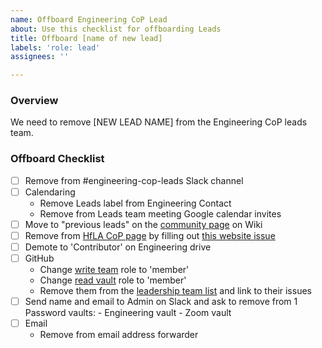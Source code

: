 ```yaml
---
name: Offboard Engineering CoP Lead
about: Use this checklist for offboarding Leads
title: Offboard [name of new lead]
labels: 'role: lead'
assignees: ''

---
```


### Overview
We need to remove [NEW LEAD NAME] from the Engineering CoP leads team.

### Offboard Checklist
- [ ] Remove from #engineering-cop-leads Slack channel
- [ ] Calendaring
    - Remove Leads label from Engineering Contact
    - Remove from Leads team meeting Google calendar invites
- [ ] Move to "previous leads" on the [community page](https://github.com/hackforla/engineering/wiki/Community#engineering-cop-leads) on Wiki
- [ ] Remove from [HfLA CoP page](https://www.hackforla.org/communities-of-practice) by filling out [this website issue](https://github.com/hackforla/website/issues/new?assignees=&labels=role%3A+product%2CP-Feature%3A+Communities+of+Practice%2Ctime+sensitive%2CComplexity%3A+Missing%2Csize%3A+missing&projects=&template=communities-of-practice-information-updates.yml&title=Communities+of+Practice+information+updates%3A+%5BINSERT+NAME+OF+Community+of+Practice%5D)
- [ ] Demote to 'Contributor' on Engineering drive
- [ ] GitHub
     - Change [write team](https://github.com/orgs/hackforla/teams/engineering-write/members) role to 'member'
     - Change [read vault](https://github.com/orgs/hackforla/teams/engineering/members) role to 'member'
     - Remove them from the [leadership team list](https://github.com/hackforla/engineering/projects/1#card-88413743) and link to their issues
- [ ] Send name and email to Admin on Slack and ask to remove from 1 Password vaults:
       - Engineering vault
       - Zoom vault
- [ ] Email
   - Remove from email address forwarder
